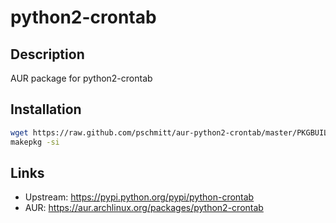 # python2-crontab

## Description

AUR package for python2-crontab

## Installation

```bash
wget https://raw.github.com/pschmitt/aur-python2-crontab/master/PKGBUILD
makepkg -si
```

## Links
* Upstream: https://pypi.python.org/pypi/python-crontab
* AUR: https://aur.archlinux.org/packages/python2-crontab
